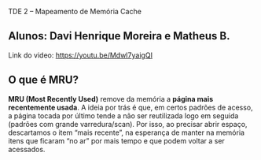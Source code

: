 TDE 2 – Mapeamento de Memória Cache
## Alunos: Davi Henrique Moreira e Matheus B.
Link do video: https://youtu.be/MdwI7yaigQI

## O que é MRU?
**MRU (Most Recently Used)** remove da memória a **página mais recentemente usada**. A ideia por trás é que, em certos padrões de acesso, a página tocada por último tende a não ser reutilizada logo em seguida (padrões com grande varredura/scan). Por isso, ao precisar abrir espaço, descartamos o item “mais recente”, na esperança de manter na memória itens que ficaram “no ar” por mais tempo e que podem voltar a ser acessados.


